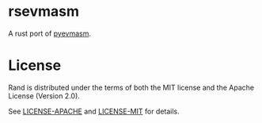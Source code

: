 # rsevmasm

A rust port of [pyevmasm](https://github.com/crytic/pyevmasm).


# License

Rand is distributed under the terms of both the MIT license and the
Apache License (Version 2.0).

See [LICENSE-APACHE](LICENSE-APACHE) and [LICENSE-MIT](LICENSE-MIT) for details.
